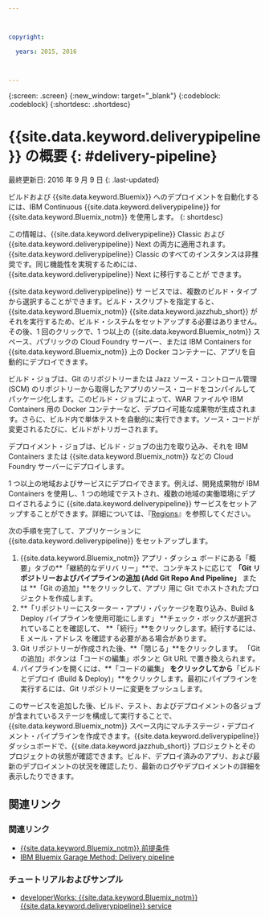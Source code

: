 ```yaml
---



copyright:

  years: 2015, 2016



---
```



{:screen: .screen}
{:new_window: target="_blank"}
{:codeblock: .codeblock}
{:shortdesc: .shortdesc}

# {{site.data.keyword.deliverypipeline}} の概要 {: #delivery-pipeline}  

最終更新日: 2016 年 9 月 9 日
{: .last-updated}

ビルドおよび {{site.data.keyword.Bluemix}} へのデプロイメントを自動化する
には、IBM Continuous {{site.data.keyword.deliverypipeline}} for
{{site.data.keyword.Bluemix_notm}} を使用します。
{: shortdesc}

この情報は、{{site.data.keyword.deliverypipeline}} Classic および
{{site.data.keyword.deliverypipeline}} Next の両方に適用されます。
{{site.data.keyword.deliverypipeline}} Classic
のすべてのインスタンスは非推奨です。同じ機能性を実現するためには、
{{site.data.keyword.deliverypipeline}} Next に移行することが
できます。

{{site.data.keyword.deliverypipeline}} サ
ービスでは、複数のビルド・タイプから選択することができます。ビルド・スクリプトを指定すると、{{site.data.keyword.Bluemix_notm}} {{site.data.keyword.jazzhub_short}} がそれを実行するため、ビルド・システムをセットアップする必要はありません。その後、1 回のクリックで、1 つ以上の {{site.data.keyword.Bluemix_notm}} スペース、パブリックの Cloud Foundry サーバー、または IBM Containers for {{site.data.keyword.Bluemix_notm}} 上の Docker コンテナーに、アプリを自動的にデプロイできます。  

ビルド・ジョブは、Git のリポジトリーまたは Jazz ソース・コントロール管理 (SCM) のリポジトリーから取得したアプリのソース・コードをコンパイルしてパッケージ化します。このビルド・ジョブによって、WAR ファイルや IBM Containers 用の Docker コンテナーなど、デプロイ可能な成果物が生成されます。さらに、ビルド内で単体テストを自動的に実行できます。ソース・コードが変更されるたびに、ビルドがトリガーされます。

デプロイメント・ジョブは、ビルド・ジョブの出力を取り込み、それを IBM Containers または {{site.data.keyword.Bluemix_notm}} などの Cloud Foundry サーバーにデプロイします。  

1 つ以上の地域およびサービスにデプロイできます。例えば、開発成果物が IBM Containers を使用し、1 つの地域でテストされ、複数の地域の実働環境にデプロイされるように {{site.data.keyword.deliverypipeline}} サービスをセットアップすることができます。詳細については、『[Regions](../../overview/index.html#ov_intro__reg)』を参照してください。

次の手順を完了して、アプリケーションに
{{site.data.keyword.deliverypipeline}} をセットアップします。    

1. {{site.data.keyword.Bluemix_notm}} アプリ・ダッシュ
ボードにある「概要」タブの**「継続的なデリバ
リー」**で、コンテキストに応じて
**「Git リポジトリーおよびパイプラインの追加 (Add Git
Repo And  Pipeline」** または **「Git の追加」**をクリックして、アプリ
用に Git でホストされたプロジェクトを作成します。
1. **「リポジトリーにスターター・アプリ・パッケージを取り込み、Build & Deploy パイプラインを使用可能にします」
**チェック・ボックスが選択されていることを確認して、
**「続行」**をクリックします。続行するには、E メール・アドレス
を確認する必要がある場合があります。  
1. Git リポジトリーが作成された後、**「閉じる」**をクリックします。
「Git の追加」ボタンは「コードの編集」ボタンと Git URL で置き換えられます。  
1. パイプラインを開くには、**「コードの編集」
**をクリックしてから**「ビルドとデプロイ (Build &
Deploy)」**をクリックします。最初にパイプラインを実行するには、Git リポジトリーに変更をプッシュします。

このサービスを追加した後、ビルド、テスト、およびデプロイメントの各ジョブが含まれているステージを構成して実行することで、{{site.data.keyword.Bluemix_notm}} スペース内にマルチステージ・デプロイメント・パイプラインを作成できます。{{site.data.keyword.deliverypipeline}} ダッシュボードで、{{site.data.keyword.jazzhub_short}} プロジェクトとそのプロジェクトの状態が確認できます。ビルド、デプロイ済みのアプリ、および最新のデプロイメントの状況を確認したり、最新のログやデプロイメントの詳細を表示したりできます。  

<article class="topic reference nested1" aria-labelledby="d68e338" lang="en-us" id="rellinks" role="article">
<h2 class="topictitle2" id="d68e338">関連リンク</h2>
<aside role="complementary" aria-labelledby="related_links">
<div class="linklist" id="general"><h3 class="linklistlabel" id="related_links">関連リンク</h3>
<ul>
<li><img src="./sout.gif" alt=""><a href="https://developer.ibm.com/bluemix/support/#prereqs" rel="external" title="(新しいタブまたはウィンドウで開きます)">{{site.data.keyword.Bluemix_notm}} 前提条件</a></li>
<li><img src="./sout.gif" alt=""><a href="https://www.ibm.com/devops/method/content/deliver/practice_delivery_pipeline/" rel="external" title="(新しいタブまたはウィンドウで開きます)">IBM Bluemix Garage Method: Delivery pipeline</a></li>
</ul>
</div>

<div class="linklist" id="samples">
<h3 class="linklistlabel">チュートリアルおよびサンプル</h3>
<ul>

<!--
<li><img src="./sout.gif" alt=""><a href="https://hub.jazz.net/tutorials/devopsweb/" rel="external" title="(Opens in a new tab or window)">Clone, edit, and deploy an app</a></li>
<li><img src="./sout.gif" alt=""><a href="https://hub.jazz.net/tutorials/jazzeditor" rel="external" title="(Opens in a new tab or window)">Develop and deploy a Node.js app</a></li>
<li><img src="./sout.gif" alt=""><a href="https://hub.jazz.net/tutorials/jazzeditorjava" rel="external" title="(Opens in a new tab or window)">Develop and deploy a Java app</a></li>
-->

<li><img src="./sout.gif" alt=""><a href="http://www.ibm.com/developerworks/topics/delivery%20pipeline%20service" rel="external" title="(新しいタブまたはウィンドウで開きます)">developerWorks: {{site.data.keyword.Bluemix_notm}} {{site.data.keyword.deliverypipeline}} service</a></li>
</ul>
</div>
</aside>
</article>
